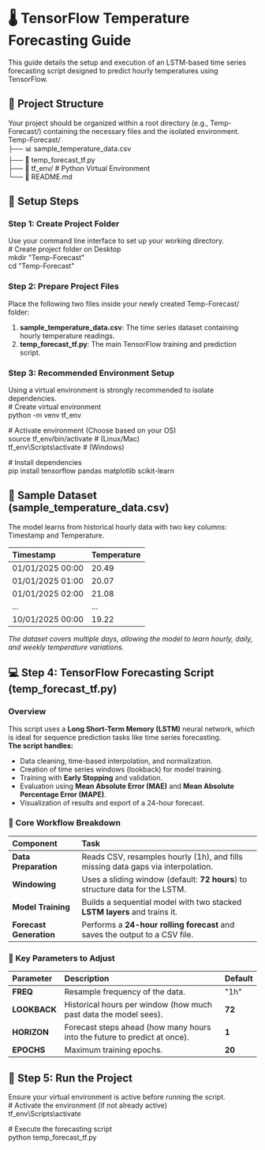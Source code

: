 # **🌡️ TensorFlow Temperature Forecasting Guide**

This guide details the setup and execution of an LSTM-based time series forecasting script designed to predict hourly temperatures using TensorFlow.

## **📁 Project Structure**

Your project should be organized within a root directory (e.g., Temp-Forecast/) containing the necessary files and the isolated environment.  
Temp-Forecast/  
├── 📊 sample\_temperature\_data.csv  
├── 🐍 temp\_forecast\_tf.py  
├── 📁 tf\_env/                \# Python Virtual Environment  
└── 📄 README.md

## **🔧 Setup Steps**

### **Step 1: Create Project Folder**

Use your command line interface to set up your working directory.  
\# Create project folder on Desktop  
mkdir "Temp-Forecast"  
cd "Temp-Forecast"

### **Step 2: Prepare Project Files**

Place the following two files inside your newly created Temp-Forecast/ folder:

1. **sample\_temperature\_data.csv**: The time series dataset containing hourly temperature readings.  
2. **temp\_forecast\_tf.py**: The main TensorFlow training and prediction script.

### **Step 3: Recommended Environment Setup**

Using a virtual environment is strongly recommended to isolate dependencies.  
\# Create virtual environment  
python \-m venv tf\_env  
   
\# Activate environment (Choose based on your OS)  
source tf\_env/bin/activate       \# (Linux/Mac)  
tf\_env\\Scripts\\activate         \# (Windows)  
   
\# Install dependencies  
pip install tensorflow pandas matplotlib scikit-learn

## **🧮 Sample Dataset (sample\_temperature\_data.csv)**

The model learns from historical hourly data with two key columns: Timestamp and Temperature.

| Timestamp | Temperature |
| :---- | :---- |
| 01/01/2025 00:00 | 20.49 |
| 01/01/2025 01:00 | 20.07 |
| 01/01/2025 02:00 | 21.08 |
| ... | ... |
| 10/01/2025 00:00 | 19.22 |

*The dataset covers multiple days, allowing the model to learn hourly, daily, and weekly temperature variations.*

## **💻 Step 4: TensorFlow Forecasting Script (temp\_forecast\_tf.py)**

### **Overview**

This script uses a **Long Short-Term Memory (LSTM)** neural network, which is ideal for sequence prediction tasks like time series forecasting.  
**The script handles:**

* Data cleaning, time-based interpolation, and normalization.  
* Creation of time series windows (lookback) for model training.  
* Training with **Early Stopping** and validation.  
* Evaluation using **Mean Absolute Error (MAE)** and **Mean Absolute Percentage Error (MAPE)**.  
* Visualization of results and export of a 24-hour forecast.

### **🧠 Core Workflow Breakdown**

| Component | Task |
| :---- | :---- |
| **Data Preparation** | Reads CSV, resamples hourly (1h), and fills missing data gaps via interpolation. |
| **Windowing** | Uses a sliding window (default: **72 hours**) to structure data for the LSTM. |
| **Model Training** | Builds a sequential model with two stacked **LSTM layers** and trains it. |
| **Forecast Generation** | Performs a **24-hour rolling forecast** and saves the output to a CSV file. |

### **🔢 Key Parameters to Adjust**

| Parameter | Description | Default |
| :---- | :---- | :---- |
| **FREQ** | Resample frequency of the data. | "1h" |
| **LOOKBACK** | Historical hours per window (how much past data the model sees). | **72** |
| **HORIZON** | Forecast steps ahead (how many hours into the future to predict at once). | **1** |
| **EPOCHS** | Maximum training epochs. | **20** |

## **🚀 Step 5: Run the Project**

Ensure your virtual environment is active before running the script.  
\# Activate the environment (if not already active)  
tf\_env\\Scripts\\activate   
   
\# Execute the forecasting script  
python temp\_forecast\_tf.py  
